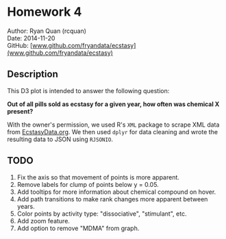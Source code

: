 Homework 4
===========

Author: Ryan Quan (rcquan)  
Date: 2014-11-20  
GitHub: [www.github.com/fryandata/ecstasy](www.github.com/fryandata/ecstasy)

## Description

This D3 plot is intended to answer the following question:

**Out of all pills sold as ecstasy for a given year, how often was chemical X present?**

With the owner's permission, we used R's `XML` package to scrape XML data from [EcstasyData.org](www.ecstasydata.org). We then used `dplyr` for data cleaning and wrote the resulting data to JSON using `RJSONIO`.

## TODO

1. Fix the axis so that movement of points is more apparent.
2. Remove labels for clump of points below y = 0.05. 
3. Add tooltips for more information about chemical compound on hover.
4. Add path transitions to make rank changes more apparent between years.
5. Color points by activity type: "dissociative", "stimulant", etc.
6. Add zoom feature.
7. Add option to remove "MDMA" from graph.